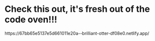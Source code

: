 <h1>Check this out, it's fresh out of the code oven!!!</h1>
https://67bb65e5137e5d661011e20a--brilliant-otter-df08e0.netlify.app/
